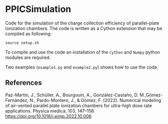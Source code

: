 # PPICSimulation
Code for the simulation of the charge collection efficiency of parallel-plate ionization chambers. The code is written as a Cython extension that may be compiled as following:
```
source setup.sh
```
To compile and use the code an installation of the `Cython` and `Numpy` python modules are required. 

Two examples (`example1.py` and `example2.py`) shows how to use the code.

## References
Paz-Martín, J., Schüller, A., Bourgouin, A., González-Castaño, D. M.,Gómez-Fernández, N., Pardo-Montero, J., & Gómez, F. (2022). Numerical modeling of air-vented parallel plate ionization chambers for ultra-high dose rate applications. Physica medica, 103, 147–156. https://doi.org/10.1016/j.ejmp.2022.10.006
